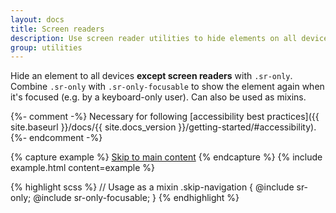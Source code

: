 ```yaml
---
layout: docs
title: Screen readers
description: Use screen reader utilities to hide elements on all devices except screen readers.
group: utilities
---
```


Hide an element to all devices **except screen readers** with `.sr-only`. Combine `.sr-only` with
`.sr-only-focusable` to show the element again when it's focused (e.g. by a keyboard-only user). Can
also be used as mixins.

{%- comment -%} Necessary for following [accessibility best practices]({{ site.baseurl }}/docs/{{
site.docs_version }}/getting-started/#accessibility). {%- endcomment -%}

{% capture example %}
<a class="sr-only sr-only-focusable" href="#content">Skip to main content</a> {% endcapture %} {%
include example.html content=example %}

{% highlight scss %} // Usage as a mixin .skip-navigation { @include sr-only; @include
sr-only-focusable; } {% endhighlight %}
